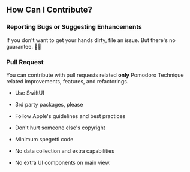 ## How Can I Contribute?

### Reporting Bugs or Suggesting Enhancements

If you don't want to get your hands dirty, file an issue. But there's no guarantee. 🤷‍♂️

### Pull Request

You can contribute with pull requests related **only** Pomodoro Technique related improvements, features, and refactorings. 

- Use SwiftUI
 
- 3rd party packages, please

- Follow Apple's guidelines and best practices

- Don't hurt someone else's copyright

- Minimum spegetti code

- No data collection and extra capabilities

- No extra UI components on main view.

